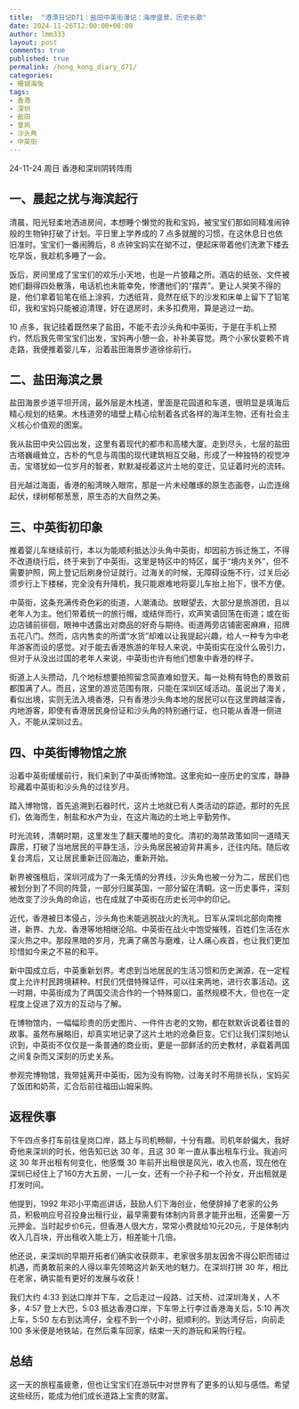 ```yaml
---
title:  "港漂日记D71：盐田中英街漫记：海岸盛景，历史长歌"
date: 2024-11-26T12:00:00+08:00
author: lmm333
layout: post
comments: true
published: true
permalink: /hong_kong_diary_d71/
categories:
- 珊瑚海兔
tags:
- 香港
- 深圳
- 盐田
- 皇岗
- 沙头角
- 中英街
---
```

24-11-24 周日 香港和深圳阴转阵雨

## 一、晨起之扰与海滨起行
清晨，阳光轻柔地洒进房间，本想睡个懒觉的我和宝妈，被宝宝们那如同精准闹钟般的生物钟打破了计划。平日里上学养成的 7 点多就醒的习惯，在这休息日也依旧准时。宝宝们一番闹腾后，8 点钟宝妈实在拗不过，便起床带着他们洗漱下楼去吃早饭，我趁机多睡了一会。
<!--more-->
饭后，房间里成了宝宝们的欢乐小天地，也是一片狼藉之所。酒店的纸张、文件被她们翻得四处散落，电话机也未能幸免，惨遭他们的“摆弄”。更让人哭笑不得的是，他们拿着铅笔在纸上涂鸦，力透纸背，竟然在纸下的沙发和床单上留下了铅笔印，我和宝妈只能被迫清理，好在退房时，未多扣费用，算是逃过一劫。

10 点多，我记挂着既然来了盐田，不能不去沙头角和中英街，于是在手机上预约，然后我先带宝宝们出发，宝妈再小憩一会，补补美容觉。两个小家伙耍赖不肯走路，我便推着婴儿车，沿着盐田海景步道徐徐前行。

## 二、盐田海滨之景
盐田海景步道平坦开阔，最外层是木栈道，里面是花园道和车道，很明显是填海后精心规划的结果。木栈道旁的墙壁上精心绘制着各式各样的海洋生物，还有社会主义核心价值观的图案。

我从盐田中央公园出发，这里有着现代的都市和高楼大厦。走到尽头，七层的盐田古塔巍峨耸立，古朴的气息与周围的现代建筑相互交融，形成了一种独特的视觉冲击。宝塔犹如一位岁月的智者，默默凝视着这片土地的变迁，见证着时光的流转。

目光越过海面，香港的船湾映入眼帘，那是一片未经雕琢的原生态画卷，山峦连绵起伏，绿树郁郁葱葱，原生态的大自然之美。

## 三、中英街初印象
推着婴儿车继续前行，本以为能顺利抵达沙头角中英街，却因前方拆迁施工，不得不改道绕行后，终于来到了中英街。这里是特区中的特区，属于“境内关外”，但不需要护照，网上登记后刷身份证就行。过海关的时候，无障碍设施不行，过关后必须步行上下楼梯，完全没有升降机，我只能艰难地将婴儿车抬上抬下，很不方便。

中英街，这条充满传奇色彩的街道，人潮涌动。放眼望去，大部分是旅游团，且以老年人为主。他们带着统一的旅行帽，或结伴而行，欢声笑语回荡在街道；或在街边店铺前徘徊，眼神中透露出对商品的好奇与期待。街道两旁店铺密密麻麻，招牌五花八门。然而，店内售卖的所谓“水货”却难以让我提起兴趣，给人一种专为中老年游客而设的感觉。对于能去香港旅游的年轻人来说，中英街实在没什么吸引力，但对于从没出过国的老年人来说，中英街也许有他们想象中香港的样子。

街道上人头攒动，几个地标想要拍照留念简直难如登天。每一处稍有特色的景致前都围满了人。而且，这里的游览范围有限，只能在深圳区域活动。虽说出了海关，看似出境，实则无法入境香港，只有香港沙头角本地的居民可以在这里跨越深香，内地游客，即使有香港居民身份证和沙头角的特别通行证，也只能从香港一侧进入，不能从深圳过去。

## 四、中英街博物馆之旅
沿着中英街缓缓前行，我们来到了中英街博物馆。这里宛如一座历史的宝库，静静珍藏着中英街和沙头角的过往岁月。

踏入博物馆，首先追溯到石器时代，这片土地就已有人类活动的踪迹。那时的先民们，依海而生，制盐和水产为业，在这片海边的土地上辛勤劳作。

时光流转，清朝时期，这里发生了翻天覆地的变化。清初的海禁政策如同一道晴天霹雳，打破了当地居民的平静生活，沙头角居民被迫背井离乡，迁往内陆。随后收复台湾后，又让居民重新迁回海边，重新开始。

新界被强租后，深圳河成为了一条无情的分界线，沙头角也被一分为二，居民们也被划分到了不同的阵营，一部分归属英国，一部分留在清朝。这一历史事件，深刻地改变了沙头角的命运，也在成就了中英街在历史长河中的印记。

近代，香港被日本侵占，沙头角也未能逃脱战火的洗礼。日军从深圳北部向南推进，新界、九龙、香港等地相继沦陷。中英街在战火中饱受摧残，百姓们生活在水深火热之中。那段黑暗的岁月，充满了痛苦与磨难，让人痛心疾首，也让我们更加珍惜如今来之不易的和平。

新中国成立后，中英重新划界。考虑到当地居民的生活习惯和历史渊源，在一定程度上允许村民跨境耕种。村民们凭借特殊证件，可以往来两地，进行农事活动。这一时期，中英街成为了两国交流合作的一个特殊窗口，虽然规模不大，但也在一定程度上促进了双方的互动与了解。

在博物馆内，一幅幅珍贵的历史图片、一件件古老的文物，都在默默诉说着往昔的故事。虽然布展略旧，却真实地记录了这片土地的沧桑巨变。它们让我们深刻地认识到，中英街不仅仅是一条普通的商业街，更是一部鲜活的历史教材，承载着两国之间复杂而又深刻的历史关系。

参观完博物馆，我带娃离开中英街，因为没有购物，过海关时不用排长队，宝妈买了饭团和奶茶，汇合后前往福田山姆采购。

## 返程佚事
下午四点多打车前往皇岗口岸，路上与司机畅聊，十分有趣。司机年龄偏大，我好奇他来深圳的时长，他告知已达 30 年，且这 30 年一直从事出租车行业。我追问这 30 年开出租有何变化，他感慨 30 年前开出租很是风光，收入也高，现在他在深圳已经住上了160方大五房，一儿一女，还有一个孙子和一个孙女，开出租就是打发时间。

他提到，1992 年邓小平南巡讲话，鼓励人们下海创业，他便辞掉了老家的公务员，积极响应号召投身出租行业，最早需要有体制内背景才能开出租，还需要一万元押金。当时起步价6元，但香港人很大方，常常小费就给10元20元，于是体制内收入几百块，开出租收入能上万，相差能十几倍。

他还说，来深圳的早期开拓者们确实收获颇丰，老家很多朋友因舍不得公职而错过机遇，而勇敢前来的人得以率先领略这片新天地的魅力。在深圳打拼 30 年，相比在老家，确实能有更好的发展与收获！

我们大约 4:33 到达口岸并下车，之后走过一段路、过天桥、过深圳海关，人不多，4:57 登上大巴，5:03 抵达香港口岸，下车带上行李过香港海关后，5:10 再次上车，5:50 左右到达湾仔，全程不到一个小时，挺顺利的。到达湾仔后，向前走 100 多米便是地铁站，在然后乘车回家，结束一天的游玩和采购行程。

## 总结
这一天的旅程虽疲惫，但也让宝宝们在游玩中对世界有了更多的认知与感悟。希望这些经历，能成为他们成长道路上宝贵的财富。